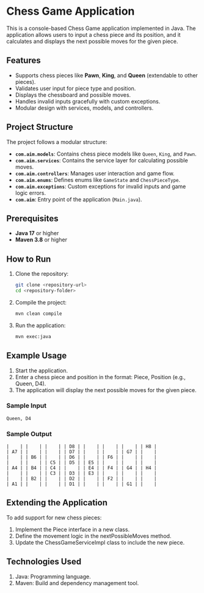 # Chess Game Application

This is a console-based Chess Game application implemented in Java. The application allows users to input a chess piece and its position, and it calculates and displays the next possible moves for the given piece.

## Features

- Supports chess pieces like **Pawn**, **King**, and **Queen** (extendable to other pieces).
- Validates user input for piece type and position.
- Displays the chessboard and possible moves.
- Handles invalid inputs gracefully with custom exceptions.
- Modular design with services, models, and controllers.

## Project Structure

The project follows a modular structure:

- **`com.aim.models`**: Contains chess piece models like `Queen`, `King`, and `Pawn`.
- **`com.aim.services`**: Contains the service layer for calculating possible moves.
- **`com.aim.controllers`**: Manages user interaction and game flow.
- **`com.aim.enums`**: Defines enums like `GameState` and `ChessPieceType`.
- **`com.aim.exceptions`**: Custom exceptions for invalid inputs and game logic errors.
- **`com.aim`**: Entry point of the application (`Main.java`).

## Prerequisites

- **Java 17** or higher
- **Maven 3.8** or higher

## How to Run

1. Clone the repository:
   ```bash
   git clone <repository-url>
   cd <repository-folder>

2. Compile the project:
    ```bash
    mvn clean compile
    ```
3. Run the application:
    ```bash
    mvn exec:java
    ```

## Example Usage
1. Start the application.
2. Enter a chess piece and position in the format: Piece, Position (e.g., Queen, D4).
3. The application will display the next possible moves for the given piece.

### Sample Input
```Queen, D4```
### Sample Output
```Next possible moves for Queen at D4 is/are as below:
|    | |    | |    | | D8 | |    | |    | |    | | H8 | 
| A7 | |    | |    | | D7 | |    | |    | | G7 | |    | 
|    | | B6 | |    | | D6 | |    | | F6 | |    | |    | 
|    | |    | | C5 | | D5 | | E5 | |    | |    | |    | 
| A4 | | B4 | | C4 | |    | | E4 | | F4 | | G4 | | H4 | 
|    | |    | | C3 | | D3 | | E3 | |    | |    | |    | 
|    | | B2 | |    | | D2 | |    | | F2 | |    | |    | 
| A1 | |    | |    | | D1 | |    | |    | | G1 | |    | 
```
## Extending the Application
To add support for new chess pieces:
1. Implement the Piece interface in a new class.
2. Define the movement logic in the nextPossibleMoves method.
3. Update the ChessGameServiceImpl class to include the new piece.

## Technologies Used
1. Java: Programming language.
2. Maven: Build and dependency management tool.
